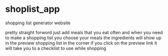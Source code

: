 # shoplist_app

shopping list generator website

pretty straight forword just add meals that you eat often and when you need to make a shopping list you choose your meals 
the ingredients will show up in the preview shopping list in the corner if you click on the preview link it will take you to a checklist to use while shopping
